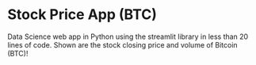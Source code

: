 # Stock Price App (BTC)
Data Science web app in Python using the streamlit library in less than 20 lines of code.
Shown are the stock closing price and volume of Bitcoin (BTC)!